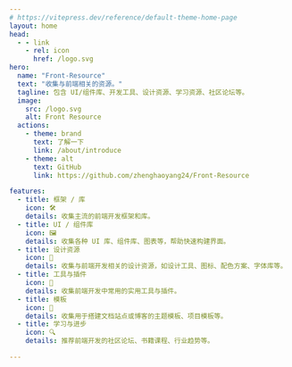 ```yaml
---
# https://vitepress.dev/reference/default-theme-home-page
layout: home
head:
  - - link
    - rel: icon
      href: /logo.svg
hero:
  name: "Front-Resource"
  text: "收集与前端相关的资源。"
  tagline: 包含 UI/组件库、开发工具、设计资源、学习资源、社区论坛等。
  image:
    src: /logo.svg
    alt: Front Resource
  actions:
    - theme: brand
      text: 了解一下
      link: /about/introduce
    - theme: alt
      text: GitHub
      link: https://github.com/zhenghaoyang24/Front-Resource

features:
  - title: 框架 / 库
    icon: 🛠️
    details: 收集主流的前端开发框架和库。
  - title: UI / 组件库
    icon: 🖼️
    details: 收集各种 UI 库、组件库、图表等，帮助快速构建界面。
  - title: 设计资源
    icon: 🎨
    details: 收集与前端开发相关的设计资源，如设计工具、图标、配色方案、字体库等。
  - title: 工具与插件
    icon: 🔨
    details: 收集前端开发中常用的实用工具与插件。
  - title: 模板
    icon: 📰
    details: 收集用于搭建文档站点或博客的主题模板、项目模板等。
  - title: 学习与进步
    icon: 🔍
    details: 推荐前端开发的社区论坛、书籍课程、行业趋势等。

---
```


